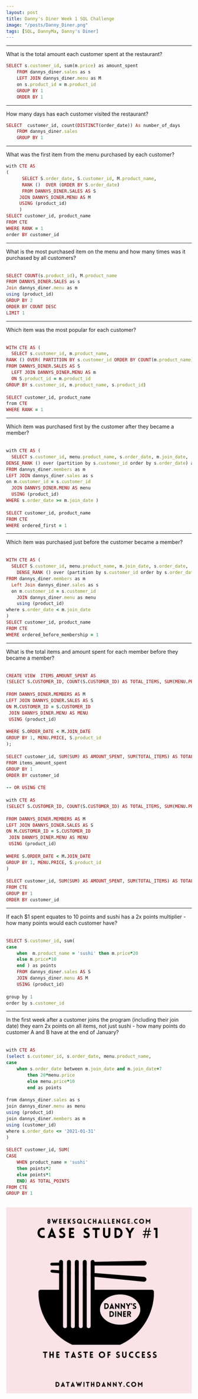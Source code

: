 ```yaml
---
layout: post
title: Danny's Diner Week 1 SQL Challenge
image: "/posts/Danny_Diner.png"
tags: [SQL, DannyMa, Danny's Diner]
---
```


---
What is the total amount each customer spent at the restaurant?

```ruby
SELECT s.customer_id, sum(m.price) as amount_spent
	FROM dannys_diner.sales as s 
	LEFT JOIN dannys_diner.menu as M 
	on s.product_id = m.product_id
	GROUP BY 1
	ORDER BY 1 

```

---
How many days has each customer visited the restaurant?

```ruby
SELECT  customer_id, count(DISTINCT(order_date)) As number_of_days
	FROM dannys_diner.sales
	GROUP BY 1

```


---
What was the first item from the menu purchased by each customer?

```ruby
with CTE AS 
(
      SELECT S.order_date, S.customer_id, M.product_name,
      RANK ()  OVER (ORDER BY S.order_date) 
      FROM DANNYS_DINER.SALES AS S
     JOIN DANNYS_DINER.MENU AS M
     USING (product_id)
     )
SELECT customer_id, product_name
FROM CTE
WHERE RANK = 1 
order BY customer_id

```

---
What is the most purchased item on the menu and how many times was it purchased by all customers?

```ruby

SELECT COUNT(s.product_id), M.product_name
FROM DANNYS_DINER.SALES as s
Join dannys_diner.menu as m 
using (product_id)
GROUP BY 2
ORDER BY COUNT DESC
LIMIT 1

```

--- 
Which item was the most popular for each customer?

```ruby

WITH CTE AS (
  SELECT s.customer_id, m.product_name,
RANK () OVER( PARTITION BY s.customer_id ORDER BY COUNT(m.product_name) desc)
FROM DANNYS_DINER.SALES AS S
  LEFT JOIN DANNYS_DINER.MENU AS m
  ON S.product_id = m.product_id
GROUP BY s.customer_id, m.product_name, s.product_id)

SELECT customer_id, product_name
from CTE
WHERE RANK = 1

```

--- 
Which item was purchased first by the customer after they became a member?

```ruby

with CTE AS (
  SELECT s.customer_id, menu.product_name, s.order_date, m.join_date,
DENSE_RANK () over (partition by s.customer_id order by s.order_date) as ordered_first
FROM dannys_diner.members as m 
LEFT JOIN dannys_diner.sales as s 
on m.customer_id = s.customer_id
  JOIN DANNYS_DINER.MENU AS menu
  USING (product_id)
WHERE s.order_date >= m.join_date )

SELECT customer_id, product_name
FROM CTE
WHERE ordered_first = 1

```

--- 
Which item was purchased just before the customer became a member?

```ruby

WITH CTE AS (
  SELECT S.customer_id, menu.product_name, m.join_date, s.order_date,
	DENSE_RANK () over (partition by s.customer_id order by s.order_date desc) as ordered_before_membership
FROM dannys_diner.members as m
  Left Join dannys_diner.sales as s 
  on m.customer_id = s.customer_id
	JOIN dannys_diner.menu as menu
	using (product_id)
where s.order_date < m.join_date
)
SELECT customer_id, product_name
FROM CTE
WHERE ordered_before_membership = 1 

```

--- 

What is the total items and amount spent for each member before they became a member?

```ruby

CREATE VIEW  ITEMS_AMOUNT_SPENT AS
(SELECT S.CUSTOMER_ID, COUNT(S.CUSTOMER_ID) AS TOTAL_ITEMS, SUM(MENU.PRICE), S.product_id

FROM DANNYS_DINER.MEMBERS AS M 
LEFT JOIN DANNYS_DINER.SALES AS S
ON M.CUSTOMER_ID = S.CUSTOMER_ID
 JOIN DANNYS_DINER.MENU AS MENU
 USING (product_id)

WHERE S.ORDER_DATE < M.JOIN_DATE
GROUP BY 1, MENU.PRICE, S.product_id
);

SELECT customer_id, SUM(SUM) AS AMOUNT_SPENT, SUM(TOTAL_ITEMS) AS TOTAL_ITEMS
FROM items_amount_spent
GROUP BY 1 
ORDER BY customer_id

-- OR USING CTE

with CTE AS 
(SELECT S.CUSTOMER_ID, COUNT(S.CUSTOMER_ID) AS TOTAL_ITEMS, SUM(MENU.PRICE), S.product_id

FROM DANNYS_DINER.MEMBERS AS M 
LEFT JOIN DANNYS_DINER.SALES AS S
ON M.CUSTOMER_ID = S.CUSTOMER_ID
 JOIN DANNYS_DINER.MENU AS MENU
 USING (product_id)

WHERE S.ORDER_DATE < M.JOIN_DATE
GROUP BY 1, MENU.PRICE, S.product_id
)

SELECT customer_id, SUM(SUM) AS AMOUNT_SPENT, SUM(TOTAL_ITEMS) AS TOTAL_ITEMS
FROM CTE
GROUP BY 1
ORDER BY customer_id

```

--- 
If each $1 spent equates to 10 points and sushi has a 2x points multiplier - how many points would each customer have?

```ruby

SELECT S.customer_id, sum(
case 
	when  m.product_name = 'sushi' then m.price*20 
    else m.price*10
    end ) as points
    FROM dannys_diner.sales AS S
    JOIN dannys_diner.menu AS M 
    USING (product_id)

group by 1
order by s.customer_id

```
---

In the first week after a customer joins the program (including their join date) they earn 2x points on all items, not just sushi - how many points do customer A and B have at the end of January?

```ruby

with CTE AS 
(select s.customer_id, s.order_date, menu.product_name,
case 
	when s.order_date between m.join_date and m.join_date+7 
      	then 20*menu.price
    	else menu.price*10
      	end as points

from dannys_diner.sales as s 
join dannys_diner.menu as menu
using (product_id)
join dannys_diner.members as m
using (customer_id)
where s.order_date <= '2021-01-31'
)

SELECT customer_id, SUM(
CASE 
	WHEN product_name = 'sushi' 
    then points*2 
    else points*1
    END) AS TOTAL_POINTS
FROM CTE
GROUP BY 1

```

![alt text](/img/posts/Danny_Diner.png "Danny's Diner")
---

